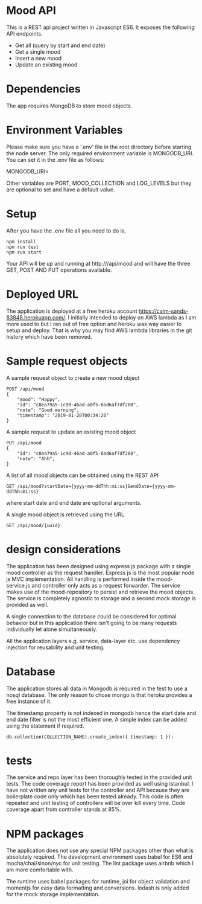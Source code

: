 # Mood API

This is a REST api project written in Javascript ES6. It exposes the following API endpoints.
- Get all (query by start and end date)
- Get a single mood
- Insert a new mood
- Update an existing mood

# Dependencies

The app requires MongoDB to store mood objects.

# Environment Variables

Please make sure you have a '.env' file in the root directory before starting the node server.
The only required environment variable is MONGODB_URI. You can set it in the .env file as follows:

MONGODB_URI=<your mongodb uri>

Other variables are PORT, MOOD_COLLECTION and LOG_LEVELS but they are optional to set and have
a default value.

# Setup

After you have the .env file all you need to do is,

```
npm install
npm run test
npm run start
```

Your API will be up and running at http://<YOUR SERVER NAME>/api/mood and will have the three
GET, POST AND PUT operations available.

# Deployed URL

The application is deployed at a free heroku account https://calm-sands-83848.herokuapp.com/.
I initially intended to deploy on AWS lambda as I am more used to but I ran out of free option
and heroku was way easier to setup and deploy. That is why you may find AWS lambda libraries in
the git history which have been removed.

# Sample request objects

A sample request object to create a new mood object

```
POST /api/mood
{
	"mood": "Happy",
	"id": "c8ea79a5-1c90-46ad-a0f5-0ad6af7df280",
	"note": "Good morning",
	"timestamp": "2019-01-28T00:34:20"
}
```

A sample request to update an existing mood object

```
PUT /api/mood
{
	"id": "c8ea79a5-1c90-46ad-a0f5-0ad6af7df280",
	"note": "Ahh",
}
```

A list of all mood objects can be obtained using the REST API

```
GET /api/mood?startDate={yyyy-mm-ddThh:mi:ss}&endDate={yyyy-mm-ddThh:mi:ss}
```

where start date and end date are optional arguments.

A single mood object is retrieved using the URL

```
GET /api/mood/{uuid}
```

# design considerations

The application has been designed using express js package with a single mood controller
as the request handler. Express js is the most popular node js MVC implementation.
All handling is performed inside the mood-service.js and controller only acts as a
request forwarder. The service makes use of the mood-repository to persist and retrieve
the mood objects. The service is completely agnostic to storage and a second mock
storage is provided as well.

A single connection to the database could be considered for optimal behavior but in this
application there isn't going to be many requests individually let alone simultaneously.

All the application layers e.g. service, data-layer etc. use dependency injection for
reusability and unit testing.

# Database

The application stores all data in Mongodb is required in the test to use a nosql database.
The only reason to chose mongo is that heroku provides a free instance of it.

The timestamp property is not indexed in mongodb hence the start date and end date filter
is not the most efficient one. A simple index can be added using the statement if
required.

```
db.collection(COLLECTION_NAME).create_index({ timestamp: 1 });
```

# tests

The service and repo layer has been thoroughly tested in the provided unit tests. The
code coverage report has been provided as well using istanbul. I have not written any
unit tests for the controller and API because they are boilerplate code only which has been
tested already. This code is often repeated and unit testing of controllers will be over kill
every time. Code coverage apart from controller stands at 85%.

# NPM packages

The application does not use any special NPM packages other than what is absolutely required.
The development environment uses babel for ES6 and mocha/chai/sinon/nyc for unit testing.
The lint package uses airbnb which I am more comfortable with.

The runtime uses babel packages for runtime, joi for object validation and momentjs for easy
data formatting and conversions. lodash is only added for the mock storage implementation.
